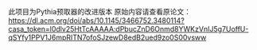 此项目为Pythia预取器的改进版本
原始内容请查看原论文：
https://dl.acm.org/doi/abs/10.1145/3466752.3480114?casa_token=l0dlv25HtTcAAAAA:dPbucZnD6Onmd8YWKzVnIJ5g7UoffU-qSYfy1PPV1J6mpRITN7ofoSJzewD8edB2ued9zo0S00vsww
